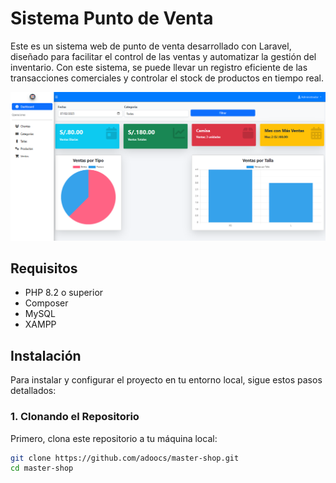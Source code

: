 # Sistema Punto de Venta

Este es un sistema web de punto de venta desarrollado con Laravel, diseñado para facilitar el control de las ventas y automatizar la gestión del inventario. Con este sistema, se puede llevar un registro eficiente de las transacciones comerciales y controlar el stock de productos en tiempo real.

![Imagen del Proyecto](DashboardVenta.PNG)

## Requisitos
- PHP 8.2 o superior
- Composer 
- MySQL
- XAMPP

## Instalación

Para instalar y configurar el proyecto en tu entorno local, sigue estos pasos detallados:

### 1. Clonando el Repositorio

Primero, clona este repositorio a tu máquina local:

```bash
git clone https://github.com/adoocs/master-shop.git
cd master-shop
